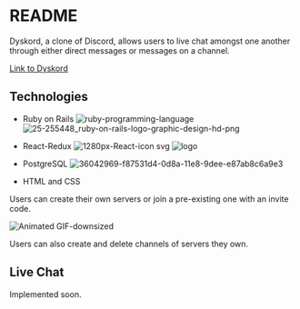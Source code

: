 # README

Dyskord, a clone of Discord, allows users to live chat amongst one another through either direct messages or messages on a channel.

[Link to Dyskord](https://dyskord.herokuapp.com/#)

## Technologies

- Ruby on Rails
![ruby-programming-language](https://user-images.githubusercontent.com/57922498/84517476-60acc600-ac9d-11ea-81d3-34681e532ecf.png)
![25-255448_ruby-on-rails-logo-graphic-design-hd-png](https://user-images.githubusercontent.com/57922498/84517477-61455c80-ac9d-11ea-8399-9d0b430f2c86.jpg)

- React-Redux
 ![1280px-React-icon svg](https://user-images.githubusercontent.com/57922498/84516918-85ed0480-ac9c-11ea-8679-24c8692e028a.png)
 ![logo](https://user-images.githubusercontent.com/57922498/84517038-ad43d180-ac9c-11ea-9956-792692a13c9a.png)

- PostgreSQL
 ![36042969-f87531d4-0d8a-11e8-9dee-e87ab8c6a9e3](https://user-images.githubusercontent.com/57922498/84517166-e11ef700-ac9c-11ea-8d52-99dadaf9dbea.png)

- HTML and CSS


Users can create their own servers or join a pre-existing one with an invite code. 

![Animated GIF-downsized](https://user-images.githubusercontent.com/57922498/84512804-84b8d900-ac96-11ea-8d4e-ea451f2aaf58.gif)



Users can also create and delete channels of servers they own.

## Live Chat
Implemented soon.
